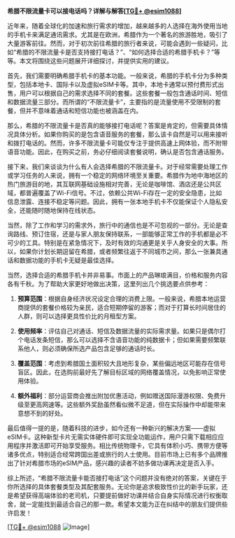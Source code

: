 **希腊不限流量卡可以接电话吗？详解与解答[[TG💪+ @esim1088](https://t.me/s/esim1088)]**

近年来，随着全球化的加速和旅行需求的增加，越来越多的人选择在海外使用当地的手机卡来满足通讯需求。尤其是在欧洲，希腊作为一个著名的旅游胜地，吸引了大量游客前往。然而，对于初次前往希腊的旅行者来说，可能会遇到一些疑问，比如“希腊的不限流量卡是否支持接打电话？”、“如何选择合适的希腊手机卡？”等等。本文将围绕这些问题展开详细探讨，并提供实用的建议。

首先，我们需要明确希腊手机卡的基本功能。一般来说，希腊的手机卡分为多种类型，包括本地卡、国际卡以及虚拟eSIM卡等。其中，本地卡通常以预付费形式出售，用户可以根据自己的需求选择不同的套餐。这些套餐一般包含通话时间、短信和数据流量三部分。而所谓的“不限流量卡”，主要指的是流量使用不受限制的套餐，但并不意味着通话和短信功能也被涵盖在内。

那么，希腊的不限流量卡是否真的能够接打电话呢？答案是肯定的，但需要具体情况具体分析。如果你购买的是包含语音服务的套餐，那么该卡自然是可以用来接听和拨打电话的。然而，许多不限流量卡可能仅专注于提供高速上网体验，而不附带语音功能。因此，在购买之前，务必仔细阅读套餐说明，确认是否包含通话服务。

接下来，我们来谈谈为什么有人会选择希腊的不限流量卡。对于经常需要处理工作或学习任务的人来说，拥有一个稳定的网络环境至关重要。希腊作为地中海地区的热门旅游目的地，其互联网基础设施相对完善，无论是咖啡馆、酒店还是公共区域，都普遍覆盖了Wi-Fi信号。不过，依赖公共Wi-Fi存在一定的安全隐患，比如信息泄露、连接不稳定等问题。因此，拥有一张本地手机卡不仅能保证个人隐私安全，还能随时随地保持在线状态。

当然，除了工作和学习的需求外，旅行中的通信也是不可忽视的一部分。无论是查询路线、预订住宿，还是与家人朋友保持联系，一部能够正常工作的手机都是必不可少的工具。特别是在紧急情况下，及时有效的沟通更是关乎人身安全的大事。所以，如果你计划长期逗留在希腊，或者频繁往返于不同城市之间，那么一张兼具通话和数据功能的手机卡无疑是最佳选择。

当然，选择合适的希腊手机卡并非易事。市面上的产品琳琅满目，价格和服务内容各有千秋。为了帮助大家更好地做出决策，这里列出几个挑选要点供参考：

1. **预算范围**：根据自身经济状况设定合理的消费上限。一般来说，希腊本地运营商提供的套餐价格较为亲民，适合短期停留的游客；而对于打算长时间居住的人群，则可以选择更具性价比的月租型方案。

2. **使用频率**：评估自己对通话、短信及数据流量的实际需求量。如果只是偶尔打个电话发条短信，那么可以选择不含语音功能的纯数据卡；但如果需要频繁联系他人，则必须确保所选产品包含足够的通话时长。

3. **覆盖范围**：考虑到希腊国土面积较大且地形复杂，某些偏远地区可能存在信号盲区。因此，在选购前最好先了解目标区域的网络覆盖情况，以免影响正常使用体验。

4. **额外福利**：部分运营商会推出附加优惠活动，例如赠送国际漫游权限、免费升级至更高网速等。这些额外奖励虽然看似微不足道，但在实际操作中却能带来意想不到的好处。

最后值得一提的是，随着科技的进步，如今还有一种新兴的解决方案——虚拟eSIM卡。这种新型卡片无需实体硬件即可实现全功能运作，用户只需下载相应应用程序并激活即可开始享受服务。相比传统物理卡，它具有体积小巧、携带方便等诸多优点，特别适合经常跨国出差或旅行的人士使用。目前市场上已有多个品牌推出了针对希腊市场的eSIM产品，感兴趣的读者不妨多做功课再决定是否入手。

综上所述，“希腊不限流量卡能否接打电话”这个问题并没有绝对的答案，关键在于你所选择的具体套餐类型及其配套服务。无论你是追求极致性价比的新手玩家，还是希望获得高端体验的老司机，只要提前做好功课并结合自身实际情况进行权衡取舍，就一定能找到最适合自己的那一款。希望本文能为正在纠结中的朋友们提供些许启发！

[[TG💪+ @esim1088](https://t.me/s/esim1088) ![Image](https://i.postimg.cc/4NQfJmqS/Snipaste-2025-05-13-00-14-12.png)]